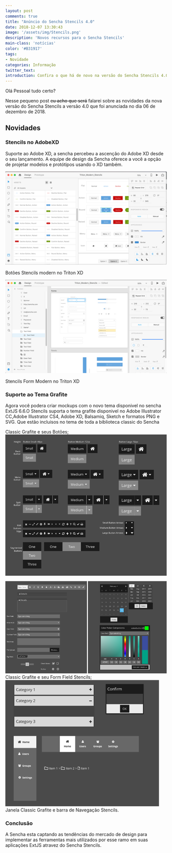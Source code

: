```yaml
---
layout: post
comments: true
title: "Anúncio do Sencha Stencils 4.0"
date: 2018-12-07 13:30:43
image: '/assets/img/Stencils.png'
description: 'Novos recursos para o Sencha Stencils'
main-class: 'notícias'
color: '#B31917'
tags:
- Novidade
categories: Informação
twitter_text:
introduction: Confira o que há de novo na versão do Sencha Stencils 4.0
---
```


Olá Pessoal tudo certo?

Nesse pequeno post <strike>eu acho que será</strike> falarei sobre as novidades da nova versão do Sencha Stencils a versão 4.0 que foi anunciada no dia 06 de dezembro de 2018.

## Novidades

### Stencils no AdobeXD
Suporte ao Adobe XD, a sencha percebeu a ascenção do Adobe XD desde o seu lançamento. A equipe de design da Sencha oferece a você a opção de projetar modelos e protótipos usando o XD também.

<img src="/assets/img/stencilsadobe.png" title="stencils" alt="layout" class="responsive1"/> 

Botões Stencils modern no Triton XD

<img src="/assets/img/triton_modern.png" title="layout button" alt="botoes" class="responsive1"/> 

Stencils Form Modern no Triton XD

### Suporte ao Tema Grafite

Agora você podera criar mockups com o novo tema disponivel no sencha ExtJS 6.6.O Stencils suporta o tema grafite disponivel no Adobe Illustrator CC,Adobe Illustrator CS4, Adobe XD, Balsamiq, Sketch e formatos PNG e SVG. Que estão incluisos no tema de toda a biblioteca classic do Sencha


Classic Grafite e seus Botões;
<img src="/assets/img/button.png" title="graphite" alt="botoes" class="responsive1"/> 

<img src="/assets/img/graphite-form.png" title="components" alt="form" class="responsive1"/> 
Classic Grafite e seu Form Field Stencils;

<img src="/assets/img/graphite-windows.png" title="window" alt="navegação" class="responsive1"/> 
Janela Classic Grafite e barra de Navegação Stencils.

### Conclusão 

A Sencha esta captando as tendências do mercado de design para implementar as ferramentas mais utilizados por esse ramo em suas aplicações ExtJS atravez do Sencha Stencils.


